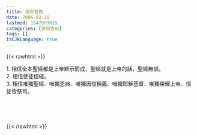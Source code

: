 ```yaml
---
title: 信仰告白
date: 2006-02-10
lastmod: 1547993815
categories: [信仰告白]
tags: []
isCJKLanguage: true
---
```


{{< rawhtml >}}
<p>1. 相信全本聖經都是上帝默示而成，聖經就是上帝的話，聖經無誤。<br/>
2. 相信使徒信經。<br/>
3. 相信唯獨聖經、唯獨恩典、唯獨因信稱義、唯獨耶穌基督、唯獨榮耀上帝、信徒皆祭司。</p>
<p> </p>
<p><br/>
<!--more--></p>
{{< /rawhtml >}}
